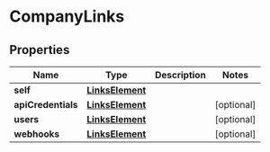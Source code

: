 
# CompanyLinks

## Properties
Name | Type | Description | Notes
------------ | ------------- | ------------- | -------------
**self** | [**LinksElement**](LinksElement.md) |  | 
**apiCredentials** | [**LinksElement**](LinksElement.md) |  |  [optional]
**users** | [**LinksElement**](LinksElement.md) |  |  [optional]
**webhooks** | [**LinksElement**](LinksElement.md) |  |  [optional]



